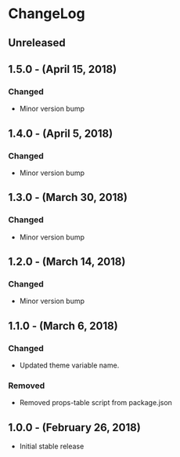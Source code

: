 ChangeLog
=========

Unreleased
----------

1.5.0 - (April 15, 2018)
------------------
### Changed
* Minor version bump

1.4.0 - (April 5, 2018)
------------------
### Changed
* Minor version bump

1.3.0 - (March 30, 2018)
------------------
### Changed
* Minor version bump

1.2.0 - (March 14, 2018)
------------------
### Changed
* Minor version bump

1.1.0 - (March 6, 2018)
------------------
### Changed
* Updated theme variable name.

### Removed
* Removed props-table script from package.json

1.0.0 - (February 26, 2018)
------------------
* Initial stable release
